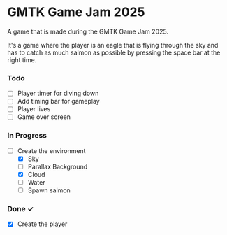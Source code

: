 # GMTK Game Jam 2025

A game that is made during the GMTK Game Jam 2025.

It's a game where the player is an eagle that is flying through the sky and has to catch as much salmon as possible by pressing the space bar at the right time.

### Todo

- [ ] Player timer for diving down
- [ ] Add timing bar for gameplay
- [ ] Player lives
- [ ] Game over screen

### In Progress

- [ ] Create the environment
  - [x] Sky
  - [ ] Parallax Background
  - [x] Cloud
  - [ ] Water
  - [ ] Spawn salmon

### Done ✓

- [x] Create the player
